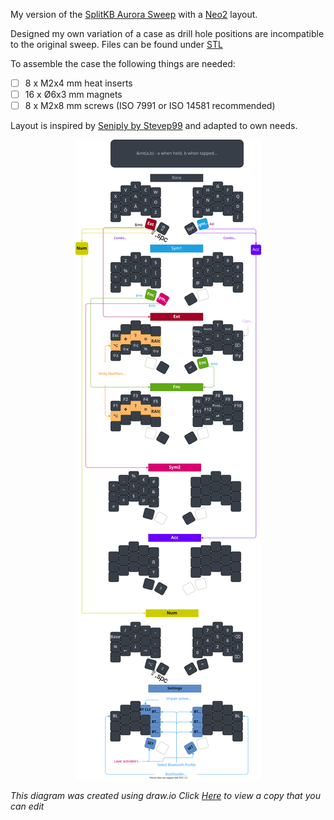My version of the [SplitKB Aurora Sweep](https://splitkb.com/products/aurora-sweep-pcb-kit) with a [Neo2](https://www.neo-layout.org/) layout.

Designed my own variation of a case as drill hole positions are incompatible to the original sweep. Files can be found under [STL](https://github.com/hoyohayo/zmk-config/STL)

To assemble the case the following things are needed:

- [ ] 8 x M2x4 mm heat inserts
- [ ] 16 x Ø6x3 mm magnets
- [ ] 8 x M2x8 mm screws (ISO 7991 or ISO 14581 recommended)

Layout is inspired by [Seniply by Stevep99](https://stevep99.github.io/seniply/) and adapted to own needs.

<div align="center">
  
  ![sweep-layout](https://raw.githubusercontent.com/hoyohayo/zmk-config/master/Layout/Sweepd_Neo2.svg)

</div>

*This diagram was created using draw.io*
*Click [Here](https://viewer.diagrams.net/?tags=%7B%7D&highlight=0000ff&edit=_blank&layers=1&nav=1&title=#R7V1dd9pGt%2F4t54J10nctZ41G35eATdqTpM2p075tb7pkkG0aQBRwE78X57cfCSQhzd4jgZHYwjO%2BSGwhCdCzZ88z%2B%2BOZnjmcf3u3CpaPH6NJOOtxNvnWM697nBuu7cX%2FJUee0yOGZe%2BOPKymk%2FTY%2FsDt9D9hepClR5%2Bmk3BdOnETRbPNdFk%2BOI4Wi3C8KR0LVqvoa%2Fm0%2B2hWftdl8JC%2BI9sfuB0HsxCc9u%2FpZPO4O%2Bpxd3%2F8%2B3D68Ji9s%2BH4u1fmQXZyeuP1YzCJvhYOmTc9c7iKos3ut%2Fm3YThLnl72XHbXjSSv5h9sFS42h1zw908%2Fuez9Orq%2Be3r%2FGA5u%2Fo7%2BeHeV3uWfYPaUfuHf0k%2B7ec4ewdfH6Sa8XQbj5O%2BvMc49c%2FC4mc%2Fiv4z412C93D34%2B%2Bm3MH6vwX202KRAGm769yiYT2eJDfwaribBIshOS9%2FFSP8eRrNotX1Xsz8a%2BMPt5dPZrHDc9MwbKzm%2Bip4Wk%2BQNt1fDp5F9tXC1Cb8VDqVP510YzcPN6jk%2BJXvVTpHKbNVMQf66B95KT3ksYJ4dC1JTe8jvvEcj%2FiUF5AhwOADnV3XB8QVwDE4LjgnA%2BaAsONwsg%2BMTDxwLYDNUFxu3YwPHBuD8W1lwTEMAJyMLVOA4AJxflAUH8AGX2K25AJwf1AVH5AM2sVvzADh9ZcER%2BQA5k%2FYBODfqgiMSAuqRk82BBXR%2BUhYdwAgcYkZgwBBBb2j2fHUZtcgLYmJADBEMFGwhctSFSGQHPrWPg%2BGCBCLPUhYiwBGo2bUBowaf1EVHJAnkAwiGDf5QFh2RJHBGTBK45QEwwslDmD21aLV5jB6iRTC72R8Vnsv%2BnA9RtEwP%2FhVuNs8pRMHTJioDGn6bbn6Lf2fp778Xjl9%2FK7xw%2FZz9sYi%2F7m%2FFP5Jr2Fs7%2B3N%2F2fav7Loqy0gNyIKW4fumOYqf62C9WUVfwqLNGMzhbpU1rKOn1TisGhHp9L4JVg%2FhptKxpbAniFSa1yqcBZvpP2Hpg2DGsr20v1oFz4UTltF0sVkX7vwpOVCYlLlgtZ6QsKo53zFtwVB3n2BvtvlXOciS3xv3735bfvnouu7g8%2BCHv%2F5cjZ%2BvspUqkSHvDPEgU8ZsDzFRYHrD%2BIcxaKz58WZNEn%2FKfisWCUzIK1uQKTrA3QdNLxJ84HHGVPk8inGHb5uTp61VtIkfSrRIXrdPmMbK01UQzyLcxizGGTGGWcz99qcV%2BiHwd245Z5vgcIOlnd8u3C242i1gz6O4GOTObJPAsgwWJTNz%2Fn5KCkS2qFzdpzj2e8nU6ATzxFOkJ6zDhyiMjz9Nkwc4j%2F6aimf0kiwouC5YLmfJdeMt5Edduohig627MrmYbT%2F9emuVyWfn%2FvLb9gUnv7%2FzkP4%2Fy76t%2FDEccqMb3vPcXt%2FN7hgDtbtp%2BY3iw7tHnh1mYJyf4J1NYUCadVSyU4uMzOdlPtixaBcZBkyxvD8ZrUtdAlpuGR3yzLEBcyzfK4uObQjoUBddZNZRQOeduujYZXSoy5U4TLGM1AXH79rQgdmV%2F1UWHUcgBeSZfQ4TK7fKogNIAXXymMOcyo%2FKogNIAXXhBYc5lZ%2FVRcfummeDwcPP6qIjsgLysQNjONfKogNYAXUun8NQwUBZdERWQJ8thqGCj8qiA1gBdaWFCUMFPYX7ZwAvoPZtJowWvFUXHZEXkI8eGC34H2XREXkBeaUsz7rPu5%2FH3Vcq7YuTfi%2B%2B1milkuMzZ%2BT3kLywO2JsW8MktYfa%2FK%2BZxmgOqFRK4WkuAXzaYEaCS8vxycO5kCG8ElOEFzW%2BLbESnjpFmNeJ6PF9zvFtXer4huHJ2%2Bd5Vhtwt8rKAgxgVKcM%2BQZrtoy7wAg5Bitjzk1%2FBA2hvZotS6Bi56zZwtGF4c0c2gzZGKmwUAtyty8EEQDfP65kENbAf8AYdSE0tf67AZBM5r21SzA5kJLl4jtFmMzWYIJxztPH26XOqGJvmZVFB8gGEYxzcnXREcpSTd8kRgfGOU1l0RE7ykyXeuzAOKfC%2FX5ux8aOBeOcMDigCjpiR5nFDGJ0kLbzrLR4hjI0VaACFMEmdnMWDHn2FB5KIkmwTGpHB6NYb5RFRyQJ5ATbgjGInquudxNpAv3oQaIItrr4AKJgURMFGD7IiQIeylEFKkAUfGpXh%2FW9qbsiAkTBpXZ1MJrwnbLoAKJATrNhNKHnXquLj0gUqEePDeMJPVtdfABR8IiJArdhWkFr1JiO0fc5qlGTvyK1htrMcPbI6zPDXsoNiDVqBKdiO0bR7upO941mFWoqn2mxW3DRaFHKSQlqSbpZ8DsOC%2FztbYHV8WvX2epNtC4qYnPqajTPJ%2FVIL6pWadwnIVaTz0rAOq5dNnD5aT6JH%2BiTuOd1wicJyzjb45U%2BSVQt5w3LZlU%2B1LpKGt6kn2qwdk7mpyYeYzGxxBTcbMasVvyUKLxhZyEoMmYLA8jqSsuK3TTkmTIbBpChhp0q6IjdNORZZhuGj6GUmDLoCL005BUaNgweQ0qmDDp%2B18YOjBefLs91qeiIvTTkiUsbRovTf5XEB%2FAC6sSYjcSLTYV1hQRmQJ5YdmC8%2BL%2FVRcfumHdzsPozdXPJIjegHz0w4PAvZdEB3IA6V%2Bkg251Y6nI3wA2oc2EOjBn8l7LoAGZAnUl20Ma1XOFYVZhEikDu5GDw4EpddESCQD6IsGIzdZc%2FgCJQFwM6SPjgVHBerbACeQrIQYIJTaLVYMnB7kdAaxEt4tORGpftT%2FLKYzCJvvZ2Wev1l3Azfkz%2FKIP7MAvW6%2FSVSbB%2BbLODnrxAwYUhCtBBf%2Fs8N%2Bg66F8kh5AZT9WWNg3ACXvtTQs63fM22xsM2ZJofXr10KU6WrFG3slqhOg2Q8Z4i6roCBVbjkM8DRqsBdZyqeiIFfKOTT52WmApF4uO27Wxg%2Bzzriw6YnW8Q71cNrB93tXalMyr2kts2Ovb0k3DiIy4bKz393eeM8bI78T177Ct%2FUwW26FzDlrlmtRTQ7aLjDZvzLz9657vaPN%2BKS91GfnciiTctHnn3lvYCVKb93HEnnxRbCAiGdq8c%2B897A24Nu%2BXrow64L2RjZj6s9M3Cn992InrJtcgXzeh%2BiMquSZW55r%2B0zXfRL36B8sjl3yCVX5L8lor%2FqatuGYVRJ2kNpAdwrUVl614rK24erHTgVAVlsVQyoqzxc7uha%2FpU09esrZ0E7fv%2FnVvcKPNu2axQ%2B6kka3oFTPvWif9j7bimmWfTb3s41i67ER02pHgeVk9XBnCUnVcqeytWA9XKptrwneJBNP3qVHHskjNoX7RNauibIlHvdmfwWFS5FPwUBSlkU01e2dtWBJn%2FcunRr2xdUFIi%2B1M9MULHOYHvo%2Fv3ShCdWWpXUJIbGmiL%2F7h8s241GB9Jq9KUDo939Ckr7rhi76%2BkCPF04uJul7G75yXUT2MXe1l3F6%2Fr71MdWMcfbEDh1Hs5mjr9Y%2BatnYmd8xVj%2FTWkiKm3VU1s6cvXsnyJdqIZUZsaiOuYfbkc66pevdDrRFzbcTVq58OeGIsOv36jRjLD4OcmyMz7%2FQBJecfQqzlN0q7hIptFLublt9IDx983UVfd2HKeygOtQ7Dja2DM4lxLqLVPJjJbfB1DtLjK9aVehovsjCZ8yl6mYOcj%2BRsRX0SiBCQlxmYyje%2BVPJSweT1xIpFCMgrvkws96cqOnbnaA%2FWwKIqOuKajn7sNJrRSh6eVT0DZKdsLxtiF1dPA%2FXXV84FxcvR%2BYDJ%2BM%2BWUz7r2aBmmUXeamSq3qSRh9qOK2%2F3nN6gNQmSV6ucSV6FyLM1RAGdM27ymP3%2Be%2BH3mi0ejd6lbztrmGlilWLf2RO9I0wJN7y7a5Naq13a3lVUT6WvFs%2FuXCwX%2Bwa7%2BlsRRhVxK%2BMTcMa4jY6%2BEWNYS3%2B7wqgOh6zkvMKosflQuukX7cV7Fkft%2B6Y5wh21z5yRf5qjztZX9ZvxZshTbxAutIsa9jn2%2FM6fU5USc39cbO69a5AbSluBpN0%2FR7ipQ6aTgLHtcWCDpsvYcNiMW3KFJjNMrfnME4hcW2Qy%2FScDeBjN76LdAkXYbblgDoXzkVu8yRcuu3%2Fn0XeH300wr%2Fhpb8oWVUYtbT1DutGC2fQhYSjjGMMwPj5IsJuOg1k%2FfWE%2BnUy2fhcz4fI02piZmgh3zRxfcZblDVigLTS8mcwCFuhyZFZ02rJAW14Xg1hU7nNuY9i%2BJF%2FsYzSZ3k%2FD1Rr3TAeaZzk%2BUD42zQ6MVtE8fsdZeJ%2B46%2B3afJWvrPM3miJvLkmJNfCZ%2Bh8%2B74IHP93u%2Fr%2F9%2FodRemj4%2BecPu99%2B3p528kdsfBxuH2VnR%2BFo5DHWUKepweqjBgbGR%2F3WfL%2FNkZEnEtTFJCYb2wc8Th7udHz0YqHqweZEM%2F%2FjMKK5J7W8yGpzIouyWoFliBN9Pdr1ZDNzZvVRgUwMuZZsFuzDRswjO3YcJwWk02Dl5ZLHBbPbfff0qr3lgRtZAnu1Re6yezTgRsey5LyHIU%2BkszOQZBsW8Iwy41Av8i%2BKjPnkkX8bFjOMoFNTBh%2BB7PnkuUYbLjJHMHitCj6iMJRPnqm34XJwZKmLj9u58QNz9SNbWXxEzR6fvJgO25WYCh0JCmXeOwnvg6e8PBRDs3XWEFNPareHbFas7KASSYPBOLXXQ3crVhQekTMYzCAfPbq8T0oZujB6OrTdX1fnJJFJGMykphLIzqgjR9lxJfZN0FM9F%2BYtRq6y%2BIgtAfRLpSyLVcTHUxcfoSmAPtTgIqFUWCCjDD5%2B58YPEkrNZkkFARKr3Olj3S4SSzXUTUYAhuCTMwQkmJptEqkgQIAieOQuDq6MPq22TcpN6KDdjleLRsG2LglskW%2FQu0u9r7qcbdAPRb2vupRqdCDE58FgBBk8XY0hiQSkAzEkD6mtTPr8Rr3%2BjbLDS%2BQhHQjRejBWkeE0Uhcnu3tuEEnvpjhdq4uT373xpPO5FWyCPN3utZDPfbXt5QbzqXe58VpI8LbULny5W1GJzcUGy9ZEdLgj1WZIpzhBd%2FEB3d%2Byxr8GoILdxT6DPvW83cV52Y6yoif5np4yHbfWpE2aWcne3995zhiz6Ynr32E2bTJuGtB%2FNWDhsEaPnHv7qutnV9q3f93zHW3fL%2B6MIA%2BA%2BkgIQJt37r7dXt%2FV5v3ixhLy7IsvV77W5l0jVq3Nu64vh957y0WUk6eSYflzf7YpwFx8ScNc395DXtHhHxC4aqBj3oJPua2O%2BWodqE51zGeUraMd83kI4NSOeVdUfGipY95g5jla5n3dHbKHwOJlCGx6Ytah7hByeDwRHvIqXF9XLe1pHxfhIS9izwRANTw8kdjs2Ojh2ZSs4UlCAiI81C1UnGEhXUXhAdTAoY6488xgNDwYNaCOOXDWIa0JanggNaAm1pzpGqQKakA%2FeuRyx6Xo69Ds%2BaOuhWap8YRcgjo0x5kOM1RwCeqSP850mEHOJRzqglnOdJhBziU6wMR1mEHOJehHj4GFGSCX%2BF3TiBoa4VB3THGjhZBEodS5wUpngpEH5i3qCmWetdPrvSvTKhNfund3mxVUBQu%2F6N4LUxTXc6h7L7ihozyFDlsBHvoQtqGjPIXGWhEe8gSQoZVDC%2F20IjzU6dPYv2p4ZDszdWH06KBNoY1WhIc8w2DooE0FNSCPSBs6aFNBDcgTQNkGRxoejBqQOzfeQiDmYuEB1IB%2B9GCBF0XhAdSAPmHAddRATg3oo8xcRw3k1IA%2Bn8N11EBODTrg3HTUQE4NOjB6dNSgghqQV%2BLwFqIGLYlvXbCYE6jAIk8k8RbCEVrEC4h4ieOdPEWeeaAC7v1xN0S8Asa2klwAU9NlbDiEhtGsiBcTRLwMm1zFi1twA4ek3zl7itFq8xg9RItgdrM%2FKlj%2B%2FpwPUbRMD%2F4VbjbPKTbB0yYq47lvDj98N%2FUDbADpYzdN3x%2BNUMyzV%2FIOd6N3VIe71CZqm9C5iTSh%2FzBbeL9%2BvzCff958uvvh47c%2FfrwJrrJ1dW0P%2BonN5abtvXXL1pnseVW%2BjaQvvKnObW7BCaKjtvhSUYTWbPgctmg657FFy3XfcsEWTVHsoDlbRL9rlgp93aZ4iM1JTJbYFI2mTfHQWRS3FrhPYtet5ci57qKtxWh8Ej3NWuCujV23FpV8C298mjtxPQUTk7fhLFkXczaID22iKF47cPZpFcXrnRDYVrw82ZRNofx803UusvQNZtOHZKk9jp92GB8fJIud6TiY9dMX5tPJZGud2PKtvMArLY%2BlK%2BIT%2BVETqzRBtCheIME1muH42VKuuErj7a3SGInLyIf%2FfsTnToOC5Qrr%2BUkQevfjKtzrpwZ%2BpvWVxcH6ynDYW5ez%2FMcs3%2FRQOa%2FEGAFdNt3zLt1MDpzUL4tlMF0ln2G8fXCFTe52XQB3Bee11M6rCedlW8AUDNN5CzM0RraYK0WZcpX5FmaxDi2oslfOE2eqFy1sfUFtMOh8PGGyOlg98JCbtR4psi7Fmk5ZcB1vhcOhzArzV06g0JYJZ1VcpixLyXaFQ1uwPGkYLNdwTvoQjb8cMAl1d3KBE6HMRBqYbxxhB0L6QicbKXSy1d16EAhzcJ%2B6HMCGtU5%2FqouP2OHMHepqGhsrdoLkTRWEgDgHJy%2BosZF6p6Thmvf6Q3VxElU6OjCSsMInU1mEgPgGd8nZAlKi5MBQmyoIAbZgkjfsOrCY6P%2FUxUdkCyaj9nEO0jVlKzwLAbZAzrezebGIkKswQiJP6MAYQreq2unvZCo8iqIFOINpUHMGR77z0p2wAWgSFc31j%2B6UV1%2BD9IK86ddBGq%2BGvDeARbHKgAQ4BrkqiINFJA7RXNvLlM2SiDWiUxZj3b1tHqlNAJCYDiwDsBavHWqT6T9yC6hU3RtHi3U0C9ZHaOWNo6fVNFzFLy3Cr%2FLr5tEiWm8NRSKbZ1iJbF762my6CK%2By57h9FRfVSxxTcUvp7TdX3VYBnaN3V1jY5%2BJs9WvBHhfRah7MGrdlpm25huySqw067fbwvS51WjPbnIsMroxPtwSX7rTtIZKtlkHdaetq6SK5%2BAp9lsFFInCqwgPEV%2BjTdK6WLpKLr9Bnu10tXSQXX%2BnA6NHSRXLxFfrsj6uli%2BTUgD6Z4GrpIjk1oM%2FMuVrwuIIa0Ds3LXgspwb0oydrCtHwINSAPqfi6ahBBTUgD71m0UUND0YNyLM8no4ayKlBB5ybjhpUUAP60aOjBhXUgLwsymshatCSZCsBVxDL2OgTQF4LYQQttVontUqf7%2FVgfOL2eQ6xb0VrVdBi8RhzTQzEvs2YxaAl5NqqZYs5HShEaDWX5qETWvVb4PPtlFJc7hDl4hBl5GrIfgvrhNez%2B60nwHVG0fLh5%2FUv1urX5ed1%2Fzfb%2Fzoy%2F%2BfPz1ewO%2FOMsiLZ7wWBkOZlRSQKWhWaWwXjsqqN68WKfSgWB2uBpsbQtoqOYyOytAfqbPVXq%2BC5cNoyOWFd8V6%2BB97LSvu%2BZcI82DXZzjL7MbH7JPsR0oBWbrb6JxLjecmo6Yqe5dGCdo2NGr%2FpQXOS34Wh6EEUbWZRMEkKmEWRnjf3MYdIVOO2hc3sfrqaf40f1XfADLV63HHSlzZ0Orh6HK5%2F2cS0%2FN64f%2Ffb8stH13UHnwc%2F%2FPXnavyMmEe5oj5Da19onuIGC8%2FT65LHWLIVSeOQYS6%2F7S4TbhSzsrBQv767X%2Fk9XkNZOxgHDdiZYQHBSsM7YzIZNTFsdTa6TMyagMhDIDpjrRkKEVxJ%2FUtZgOKlLgTojLWaKEBYzuVC%2FV4TEEFdXvoxBPMuV8oCZDIEoDN2C6AAvbTXGe0eTE9Yhw9R0t73NE0Y%2Fzz6ayqeIbQQpkeD5TKRZGbjLRpHXbqI4vVa3ZVYNyH3UsIF2xCtVEUXcLob3utf9wY3upG7nmj5Z0zNowauK14rWZZ%2FxrI9FB9597IaDsjkkhXfVtTF6fmGdjMHcFHq9ZwuDa4kouRuJku%2BHuNn7oLxl4ft47najevtgF093L1JRGtTPYNEECL91TW%2BwyJAQz2A64mwf8beGNxAdHlyNZE7Y5UYDhAWMtNMocAUmHY0BxDeMxaj4naMyi9qO97bsantuJ7xki%2BsDbkwpbbjrR1zbccHrAzI%2FTHWG3COlcFbbR4HrAvO2BiHm0ejEfJMDq%2FCz9Ur7VU7u%2FrrKz1e8XJpwBx3ecNe327Lpl%2BPihti42cs7MdtXC53qm28bONuiwK%2Br6fOGlausjM2LeE2rrU1Cu3nACD6TLQBQ%2Bhw43pVELINBCHqYo6sqamAkKcuQrA8n74iisMgtq8uQn4Xx1CjUexXQLV41XJi0BbVulSbdiC1os99cxjRfqMsQhi3Ik9uchirhTuaq4IQxq3I6xM4jEKquwkuyq3IvRwMBDrqIoRwK%2FoxBMNYsEdPFYQwpkCeM%2BQwCAObeVVBCGUK1OkODqMw6m5OhzIF6nylCaMw6kYyMaZA7uVMGIVRdxt2lCmQjyEdhSlHYZzCnmpoI5Q0ROPoEM0BxIu6eNbURYcv6vPznPIemG3le88qUVkWJZmE98HT9vtVSKq1KnQIq83p08UmUt2YDpsOqlxeHOQYKaCugsl0Vl%2BoK5U8mlN0pXItqd8Lr%2BC6UkDgaRj%2FMAbtIj%2F%2BUiUqKdZFYSh8AKVoFpWh8MeeTk1t66kZou6xZwiWJBFTe4FuWeUTaabQNJ63dlNk%2Fgv7Dp%2FGyu8xCTbB1SRYfVmFidrV1XSx3UP37mGcm03hDvlvyGe7qrrNji%2BY8aD2JdPrj09z6cTa1nx7vLOr8seC2y6MO7b9gf44H4%2FyETwL7sLZIIcduuxwMemvVttPPk4%2B9XSMzA8N%2BGhhD4RcPLPgnm3EPdutuWc5hU2%2Bvdy0GzHsslmHXuiE5gFmvftkEvttRSZZJApHG6DMlBswKaCX6zG4LmpNJxm3KnkXS0lMjcjQEslqIxDvhL1RBiAwyGE0v4ukJolLx72qB%2FAmXyDu%2Ft1ED9%2FVPI%2F0ax71Ntm1e93IIx%2B64B1emZikCV2L4zNn5AtOizcxdTnC3MXg0sL2oJfJErqneBlU%2FbRGUDK3i6KZzjdvgpjY3cW2yq6SD5V8%2Fsdwsf3Ms8mO893tD26C5TKGjbNKQ6wd5qWPEGXvPY6Jd7AJ1%2FHvs%2BA5UbqM33a6jeLsPkxTbxkPzor3XIWbp9ViXfjS0cPDbPutg4dgumjuc6xnFR%2Fjfht8SgYbZ%2FNolfz3JXxersJ4dDT3Cb4gnyB%2Bm3E0CZv6DFJCYhxGSA6JXEgiErIIRhPDX9gf6gqJvtomwjIMcUXYmAOQ5xt2irL1wrC2rNlUqTAu92seQzpz1z5P%2BY2QLh%2FJ7F1enA7Xy%2FFFTe2FAcz9Hmw%2FamAkmob%2FNmugzOdi%2FtZyYKTPxRSeeVvjsXYt%2BRKlZpwv9jljSawTsVhxrj1s2dg569kGsptYHlplU%2BGOBewky9yW3XZLViJfG1YtEIxB37jhtYAnDONSAUfIfGrmjRiCLWzUwm1MFd7kb13EZ2R9ZI1bg1wnoMoaHNb3k2TWKx7%2BiDWkY6AZtyDQORupHuHIai4rum%2FcEOTd0toQ2jQEcd9XD0kSn9UQ5NqlVYZwvdu6ThvCCUIhvOwRPGKPADN7gw8AposogGpnAw4vn6nznaLO2CyAh%2BRgGe1lItYEQB4EyPDOV7KGA6QFOQsCcAhAZ2xlxgGCQa3B5%2Fjv4YefGwXKejFQzGfh7vIyUPbQGw77ACiQE7Vsx%2FPNhiB0ujjG5HGQQvwqQfXAGPYRyQdtIYDVYBYCqy7OayFYDERRL4zymDO2MuAAYWEJVQFCeAy2Ffd5AcIEBBUFCOMx9CsBvUVMJUuhH0HyOMvLWIqhWUqjLCUPtpBZiN5%2BpZqlIAGyswKESMepCxDGUhxiH4soxykLEMpSqHl%2BhocGSMJSyEdQ07EUrllKsyzFIWYpiArb7c3nk9GrkkZ%2FHWhyZMY0DVgcdF40Wwi8tKMAvvsRoEwzwDUoOtufntAHMAnWj%2Fk1bfYJm6YDgc9KwMiAl%2B8I8TJHb2pHf4KIFrQQ8qA5IkSnLFezDQwgaq6mNwMoVFUhAFHnlhEZOnUB8js4ghAVuksteWoAIgfhKeR5DUSG7jSeYmme0ihPIQ%2BbozJ4ig5hjKeQZ75Q2TZVAUJ4Cr2P1eUxlTyFfgTp8phqlkKd1zCbjqbYmqU0y1Kow%2BamjqZUsxTqzJepoynVLIXcx%2BpoSjVLoR5BFoymKAsQylKo65esg2Ip22xuK1SjUiq6Re4hZxtkYtFIKpg6I5gpB7eUCm5SKboqFyzP%2Fr4E7FKSuAnkEcdNXgSAiJLehpvNdPGwBhbQtNynhaF99DiWeYQGEDMZg4mLcyp%2B4pDBnQ%2BPkflOnnJjMt%2B5sjcq832EDZRGuO%2BPRhjm%2BSu5GrjRa14N%2FO%2BffnLZ%2B3V0fff0%2FjEc3Pwd%2FfHuimfJiKIceGWxf9ty4Bbnby1%2F%2FyMozljxQqvwqm%2BX77%2F7wkAqHLyLaSN1aNl71eiO91er4Llw2jI5YV3xjQyOLD08YcDs7rofPscJm%2BPCOHB3ozOOKKM4nvLRhY%2BovQz%2B3tZ%2FL44DieEfOuQkI1Y%2BEgV%2FPQlC73586EjDweAHDrSM0jY80I61WtNhYPcPKw3rS0cVco2ZakvLrrFcr%2B6alkYH6XyjR8fLRkdWq9vc6DhNewxbYdRLDaVPEkgNfUiFbDNp2UnySB5jo3t43N5qqxjOROHseSTXzRYs%2FCIkiVIhpmaaejCXhBTpGNmKpek9E%2BQGohVmZVdqhdnXoTBrewZLfJ3nsSxZlG8kZic83ua2Fb%2FkWVgkvinl2fjPVZQgvWcP8UN5%2FBhNwuSM%2Fwc%3D) to view a copy that you can edit*
